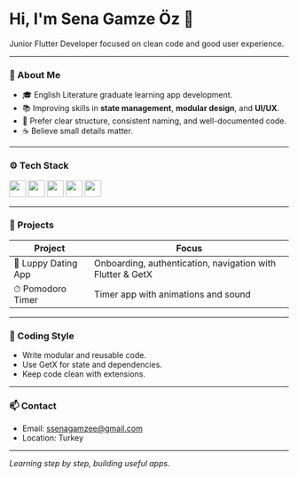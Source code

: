 # Hi, I'm Sena Gamze Öz 👋

Junior Flutter Developer focused on clean code and good user experience.

---

### 🌱 About Me

- 🎓 English Literature graduate learning app development.
- 📚 Improving skills in **state management**, **modular design**, and **UI/UX**.
- 🧹 Prefer clear structure, consistent naming, and well-documented code.
- ☕ Believe small details matter.

---

### ⚙️ Tech Stack

<div align="left">
  <img src="https://cdn.jsdelivr.net/gh/devicons/devicon/icons/flutter/flutter-original.svg" height="30" />
  <img src="https://cdn.jsdelivr.net/gh/devicons/devicon/icons/dart/dart-original.svg" height="30" />
  <img src="https://cdn.jsdelivr.net/gh/devicons/devicon/icons/firebase/firebase-plain.svg" height="30" />
  <img src="https://cdn.jsdelivr.net/gh/devicons/devicon/icons/git/git-original.svg" height="30" />
  <img src="https://cdn.jsdelivr.net/gh/devicons/devicon/icons/github/github-original.svg" height="30" />
</div>

---

### 🚀 Projects

| Project | Focus |
|---------|-------|
| 🐶 Luppy Dating App | Onboarding, authentication, navigation with Flutter & GetX |
| ⏱ Pomodoro Timer | Timer app with animations and sound |

---

### 🧩 Coding Style

- Write modular and reusable code.
- Use GetX for state and dependencies.
- Keep code clean with extensions.

---

### 📫 Contact

- Email: ssenagamzee@gmail.com  
- Location: Turkey

---

*Learning step by step, building useful apps.*
